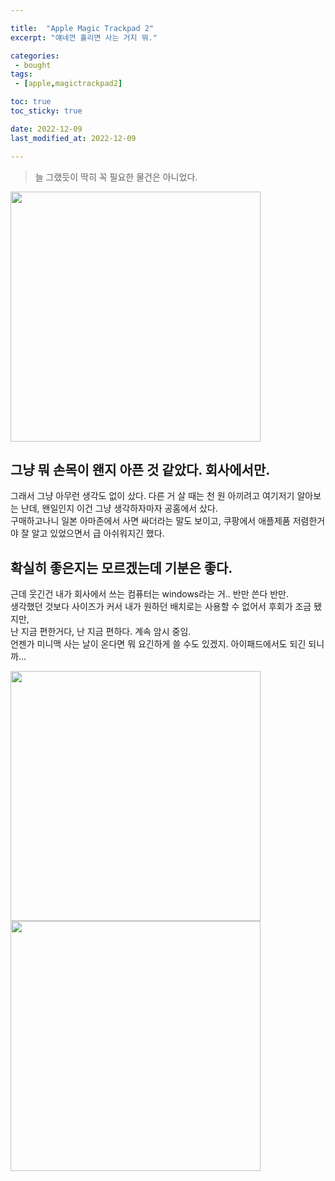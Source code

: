 ```yaml
---

title:  "Apple Magic Trackpad 2"
excerpt: "얘네껀 홀리면 사는 거지 뭐."

categories:
 - bought
tags:
 - [apple,magictrackpad2]

toc: true
toc_sticky: true

date: 2022-12-09
last_modified_at: 2022-12-09

---
```

>늘 그랬듯이 딱히 꼭 필요한 물건은 아니었다.

<img src="https://user-images.githubusercontent.com/18319629/206703306-d40da2ad-61de-4971-b7b6-2bc421458e50.JPG" title="" alt="" width="400">  

## 그냥 뭐 손목이 왠지 아픈 것 같았다. 회사에서만.
그래서 그냥 아무런 생각도 없이 샀다. 다른 거 살 때는 천 원 아끼려고 여기저기 알아보는 난데, 왠일인지 이건 그냥 생각하자마자 공홈에서 샀다.  
구매하고나니 일본 아마존에서 사면 싸더라는 말도 보이고, 쿠팡에서 애플제품 저렴한거야 잘 알고 있었으면서 급 아쉬워지긴 했다.  

## 확실히 좋은지는 모르겠는데 기분은 좋다.
근데 웃긴건 내가 회사에서 쓰는 컴퓨터는 windows라는 거.. 반만 쓴다 반만.  
생각했던 것보다 사이즈가 커서 내가 원하던 배치로는 사용할 수 없어서 후회가 조금 됐지만,  
난 지금 편한거다, 난 지금 편하다. 계속 암시 중임.  
언젠가 미니맥 사는 날이 온다면 뭐 요긴하게 쓸 수도 있겠지. 아이패드에서도 되긴 되니까...  

<img src="https://user-images.githubusercontent.com/18319629/206703331-35d9bb1f-5648-4af4-8249-e111b276fd67.JPG" title="" alt="" width="400">  

<img src="https://user-images.githubusercontent.com/18319629/206703346-c231f8b4-8ced-45d2-a896-a218fbe80b8c.JPG" title="" alt="" width="400">  
